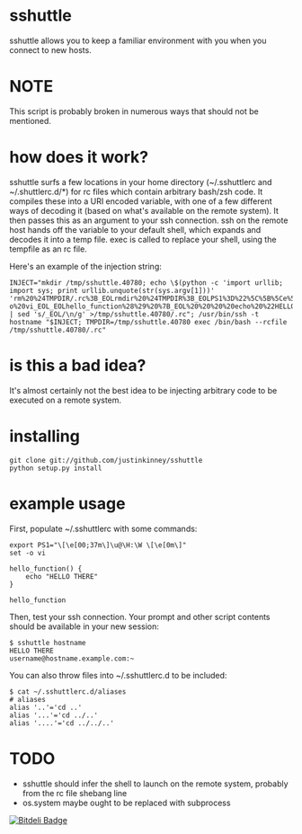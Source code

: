 sshuttle
========
sshuttle allows you to keep a familiar environment with you when you connect to new hosts.

NOTE
====
This script is probably broken in numerous ways that should not be mentioned.

how does it work?
=================
sshuttle surfs a few locations in your home directory (~/.sshuttlerc and ~/.shuttlerc.d/*) for rc files which contain arbitrary bash/zsh code.
It compiles these into a URI encoded variable, with one of a few different ways of decoding it (based on what's available on the remote system).
It then passes this as an argument to your ssh connection. ssh on the remote host hands off the variable to your default shell, which expands and decodes it into a temp file.
exec is called to replace your shell, using the tempfile as an rc file.

Here's an example of the injection string:
```
INJECT="mkdir /tmp/sshuttle.40780; echo \$(python -c 'import urllib; import sys; print urllib.unquote(str(sys.argv[1]))' 'rm%20%24TMPDIR/.rc%3B_EOLrmdir%20%24TMPDIR%3B_EOLPS1%3D%22%5C%5B%5Ce%5B00%3B31m%5C%5D%5Cu%5C%5B%5Ce%5B0m%5C%5D%5C%5B%5Ce%5B00%3B37m%5C%5D%40%5C%5B%5Ce%5B0m%5C%5D%5C%5B%5Ce%5B00%3B36m%5C%5D%5Ch%5C%5B%5Ce%5B0m%5C%5D%5C%5B%5Ce%5B00%3B37m%5C%5D%3A%5Cw%20%5C%5B%5Ce%5B0m%5C%5D%22_EOL_EOL%23%20following%20sourced%20from%20/Users/kinnj028/.sshuttlerc_EOLexport%20PS1%3D%22%5C%5B%5Ce%5B00%3B37m%5C%5D%5Cu%40%5CH%3A%5CW%20%5C%5B%5Ce%5B0m%5C%5D%22_EOLset%20-o%20vi_EOL_EOLhello_function%28%29%20%7B_EOL%20%20%20%20echo%20%22HELLO%20THERE%22_EOL%7D_EOL_EOLhello_function_EOL%23%20following%20sourced%20from%20/Users/kinnj028/.sshuttlerc.d/aliases_EOL%23%20aliases_EOLalias%20%27..%27%3D%27cd%20..%27_EOLalias%20%27...%27%3D%27cd%20../..%27_EOLalias%20%27....%27%3D%27cd%20../../..%27_EOL%23%20following%20sourced%20from%20/Users/kinnj028/.sshuttlerc.d/two_EOL%23%20arbitrary%20text') | sed 's/_EOL/\n/g' >/tmp/sshuttle.40780/.rc"; /usr/bin/ssh -t hostname "$INJECT; TMPDIR=/tmp/sshuttle.40780 exec /bin/bash --rcfile /tmp/sshuttle.40780/.rc"
```

is this a bad idea?
===================
It's almost certainly not the best idea to be injecting arbitrary code to be executed on a remote system.

installing
==========
```
git clone git://github.com/justinkinney/sshuttle
python setup.py install
```

example usage
=============

First, populate ~/.sshuttlerc with some commands:
```
export PS1="\[\e[00;37m\]\u@\H:\W \[\e[0m\]"
set -o vi

hello_function() {
    echo "HELLO THERE"
}

hello_function
```

Then, test your ssh connection. Your prompt and other script contents should be available in your new session:
```
$ sshuttle hostname
HELLO THERE
username@hostname.example.com:~
```

You can also throw files into ~/.sshuttlerc.d to be included:
```
$ cat ~/.sshuttlerc.d/aliases
# aliases
alias '..'='cd ..'
alias '...'='cd ../..'
alias '....'='cd ../../..'
```

TODO
====
* sshuttle should infer the shell to launch on the remote system, probably from the rc file shebang line
* os.system maybe ought to be replaced with subprocess


[![Bitdeli Badge](https://d2weczhvl823v0.cloudfront.net/justinkinney/sshuttle/trend.png)](https://bitdeli.com/free "Bitdeli Badge")

